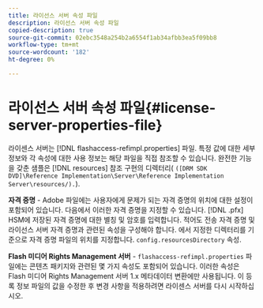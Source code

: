 ```yaml
---
title: 라이선스 서버 속성 파일
description: 라이선스 서버 속성 파일
copied-description: true
source-git-commit: 02ebc3548a254b2a6554f1ab34afbb3ea5f09bb8
workflow-type: tm+mt
source-wordcount: '182'
ht-degree: 0%

---
```


# 라이선스 서버 속성 파일{#license-server-properties-file}

라이센스 서버는 [!DNL flashaccess-refimpl.properties] 파일. 특정 값에 대한 세부 정보와 각 속성에 대한 사용 정보는 해당 파일을 직접 참조할 수 있습니다. 완전한 기능을 갖춘 샘플은 [!DNL resources] 참조 구현의 디렉터리( `([DRM SDK DVD]\Reference Implementation\Server\Reference Implementation Server\resources/).`).

**자격 증명** - Adobe 파일에는 사용자에게 문제가 되는 자격 증명의 위치에 대한 설정이 포함되어 있습니다. 다음에서 이러한 자격 증명을 지정할 수 있습니다. [!DNL .pfx] HSM에 저장된 자격 증명에 대한 별칭 및 암호를 입력합니다. 적어도 전송 자격 증명 및 라이선스 서버 자격 증명과 관련된 속성을 구성해야 합니다. 에서 지정한 디렉터리를 기준으로 자격 증명 파일의 위치를 지정합니다. `config.resourcesDirectory` 속성.

**Flash 미디어 Rights Management 서버** - `flashaccess-refimpl.properties` 파일에는 콘텐츠 패키지와 관련된 몇 가지 속성도 포함되어 있습니다. 이러한 속성은 Flash 미디어 Rights Management 서버 1.x 메타데이터 변환에만 사용됩니다. 이 등록 정보 파일의 값을 수정한 후 변경 사항을 적용하려면 라이센스 서버를 다시 시작하십시오.
